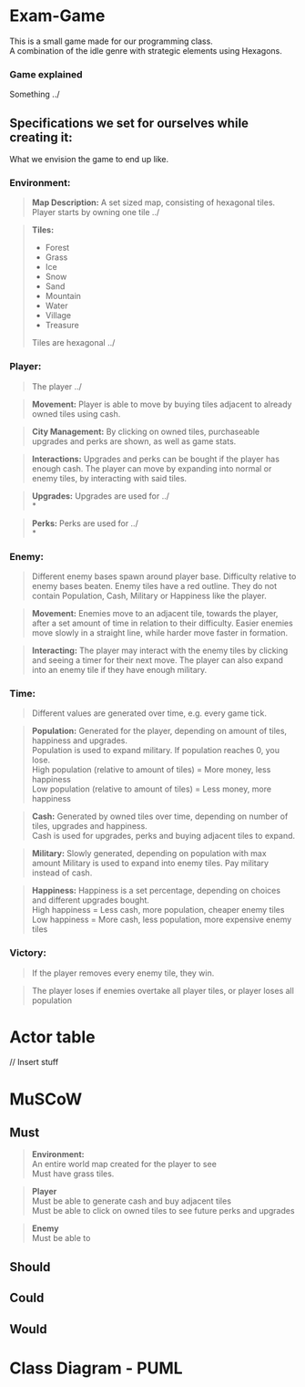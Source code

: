 # Exam-Game
This is a small game made for our programming class.
<br>
A combination of the idle genre with strategic elements using Hexagons.

### Game explained
Something ../

## Specifications we set for ourselves while creating it:
What we envision the game to end up like.

### Environment:
> **Map Description:** A set sized map, consisting of hexagonal tiles. Player starts by owning one tile ../

> **Tiles:**
> * Forest
> * Grass
> * Ice
> * Snow
> * Sand
> * Mountain
> * Water
> * Village
> * Treasure
> 
> Tiles are hexagonal ../

### Player: 

> The player ../
 
> **Movement:** Player is able to move by buying tiles adjacent to already owned tiles using cash.

> **City Management:** By clicking on owned tiles, purchaseable upgrades and perks are shown, as well as game stats.

> **Interactions:** Upgrades and perks can be bought if the player has enough cash. The player can move by expanding into normal or enemy tiles, by interacting with said tiles.

> **Upgrades:** Upgrades are used for ../ <br>
> * 

> **Perks:** Perks are used for ../ <br>
> * 
 
### Enemy:

> Different enemy bases spawn around player base. Difficulty relative to enemy bases beaten. Enemy tiles have a red outline. They do not contain Population, Cash, Military or Happiness like the player.<br> 

> **Movement:** Enemies move to an adjacent tile, towards the player, after a set amount of time in relation to their difficulty. Easier enemies move slowly in a straight line, while harder move faster in formation.

> **Interacting:** The player may interact with the enemy tiles by clicking and seeing a timer for their next move. The player can also expand into an enemy tile if they have enough military.

### Time:

> Different values are generated over time, e.g. every game tick.

> **Population:** Generated for the player, depending on amount of tiles, happiness and upgrades. <br>
> Population is used to expand military. If population reaches 0, you lose. <br>
> High population (relative to amount of tiles) = More money, less happiness <br>
> Low population (relative to amount of tiles) =  Less money, more happiness

> **Cash:** Generated by owned tiles over time, depending on number of tiles, upgrades and happiness. <br>
> Cash is used for upgrades, perks and buying adjacent tiles to expand.

> **Military:** Slowly generated, depending on population with max amount
> Military is used to expand into enemy tiles. Pay military instead of cash.

> **Happiness:** Happiness is a set percentage, depending on choices and different upgrades bought. <br>
> High happiness = Less cash, more population, cheaper enemy tiles <br>
> Low happiness = More cash, less population, more expensive enemy tiles

### Victory:

> If the player removes every enemy tile, they win. <br>

> The player loses if enemies overtake all player tiles, or player loses all population


# Actor table
// Insert stuff

# MuSCoW
## Must
> **Environment:** <br>
> An entire world map created for the player to see <br>
> Must have grass tiles. 
>
> 

> **Player** <br>
> Must be able to generate cash and buy adjacent tiles <br>
> Must be able to click on owned tiles to see future perks and upgrades

> **Enemy** <br>
> Must be able to 

## Should

## Could

## Would

# Class Diagram - PUML
